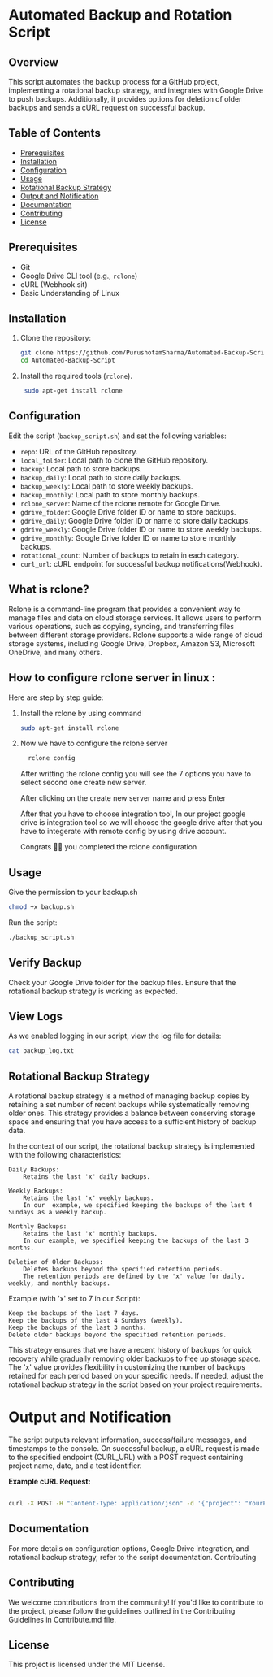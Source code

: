 # Automated Backup and Rotation Script

## Overview

This script automates the backup process for a GitHub project, implementing a rotational backup strategy, and integrates with Google Drive to push backups. Additionally, it provides options for deletion of older backups and sends a cURL request on successful backup.

## Table of Contents

- [Prerequisites](#prerequisites)
- [Installation](#installation)
- [Configuration](#configuration)
- [Usage](#usage)
- [Rotational Backup Strategy](#rotational-backup-strategy)
- [Output and Notification](#output-and-notification)
- [Documentation](#documentation)
- [Contributing](#contributing)
- [License](#license)

## Prerequisites

- Git
- Google Drive CLI tool (e.g., `rclone`)
- cURL (Webhook.sit)
- Basic Understanding of Linux

## Installation

1. Clone the repository:

    ```bash
    git clone https://github.com/PurushotamSharma/Automated-Backup-Script.git
    cd Automated-Backup-Script
    ```

2. Install the required tools (`rclone`).

    ```bash
     sudo apt-get install rclone
    ```

## Configuration

Edit the script (`backup_script.sh`) and set the following variables:

- `repo`: URL of the GitHub repository.
- `local_folder`: Local path to clone the GitHub repository.
- `backup`: Local path to store backups.
- `backup_daily`: Local path to store daily backups.
- `backup_weekly`: Local path to store weekly backups.
- `backup_monthly`: Local path to store monthly  backups.
- `rclone_server`: Name of the rclone remote for Google Drive.
- `gdrive_folder`: Google Drive folder ID or name to store backups.
- `gdrive_daily`: Google Drive folder ID or name to store daily backups.
- `gdrive_weekly`: Google Drive folder ID or name to store weekly backups.
- `gdrive_monthly`: Google Drive folder ID or name to store monthly backups.
- `rotational_count`: Number of backups to retain in each category.
- `curl_url`: cURL endpoint for successful backup notifications(Webhook).
  

## What is rclone?
Rclone is a command-line program that provides a convenient way to manage files and data on cloud storage services. It allows users to perform various operations, such as copying, syncing, and transferring files between different storage providers. Rclone supports a wide range of cloud storage systems, including Google Drive, Dropbox, Amazon S3, Microsoft OneDrive, and many others.

## How to configure rclone server in linux :

Here are step by step guide:
1. Install the rclone by using command
   
     ```bash
     sudo apt-get install rclone
    ```
2. Now we have to configure the rclone server

   ```bash
     rclone config
    ```
  
     After writting the rclone config you will see the  7 options you have to select second one create new server.

     After clicking on the create new server name and press Enter

     After that you have to choose integration tool, In our project google drive is integration tool so we will choose the google drive after that  you have to integerate with remote config by using drive account.

     Congrats 🍾🎉 you completed the rclone configuration

## Usage

Give the permission to your backup.sh

```bash
chmod +x backup.sh
```

Run the script:

```bash
./backup_script.sh
```

## Verify Backup

Check your Google Drive folder for the backup files. Ensure that the rotational backup strategy is working as expected.

## View Logs

As we  enabled logging in our script, view the log file for details:

```bash
cat backup_log.txt
```

## Rotational Backup Strategy
A rotational backup strategy is a method of managing backup copies by retaining a set number of recent backups while systematically removing older ones. This strategy provides a balance between conserving storage space and ensuring that you have access to a sufficient history of backup data.

In the context of our  script, the rotational backup strategy is implemented with the following characteristics:

    Daily Backups:
        Retains the last 'x' daily backups.

    Weekly Backups:
        Retains the last 'x' weekly backups.
        In our  example, we specified keeping the backups of the last 4 Sundays as a weekly backup.

    Monthly Backups:
        Retains the last 'x' monthly backups.
        In our example, we specified keeping the backups of the last 3 months.

    Deletion of Older Backups:
        Deletes backups beyond the specified retention periods.
        The retention periods are defined by the 'x' value for daily, weekly, and monthly backups.

Example (with 'x' set to 7 in our Script):

    Keep the backups of the last 7 days.
    Keep the backups of the last 4 Sundays (weekly).
    Keep the backups of the last 3 months.
    Delete older backups beyond the specified retention periods.

This strategy ensures that we have a recent history of backups for quick recovery while gradually removing older backups to free up storage space. The 'x' value provides flexibility in customizing the number of backups retained for each period based on your specific needs.
If needed, adjust the rotational backup strategy in the script based on your project requirements.

# Output and Notification

The script outputs relevant information, success/failure messages, and timestamps to the console. On successful backup, a cURL request is made to the specified endpoint (CURL_URL) with a POST request containing project name, date, and a test identifier.

**Example cURL Request:**

```bash

curl -X POST -H "Content-Type: application/json" -d '{"project": "YourProjectName", "date": "BackupDate", "test": "BackupSuccessful"}' https://your-webhook-url

```
## Documentation

For more details on configuration options, Google Drive integration, and rotational backup strategy, refer to the script documentation.
Contributing

## Contributing

We welcome contributions from the community! If you'd like to contribute to the project, please follow the guidelines outlined in the Contributing Guidelines in Contribute.md file.

## License

This project is licensed under the MIT License.


